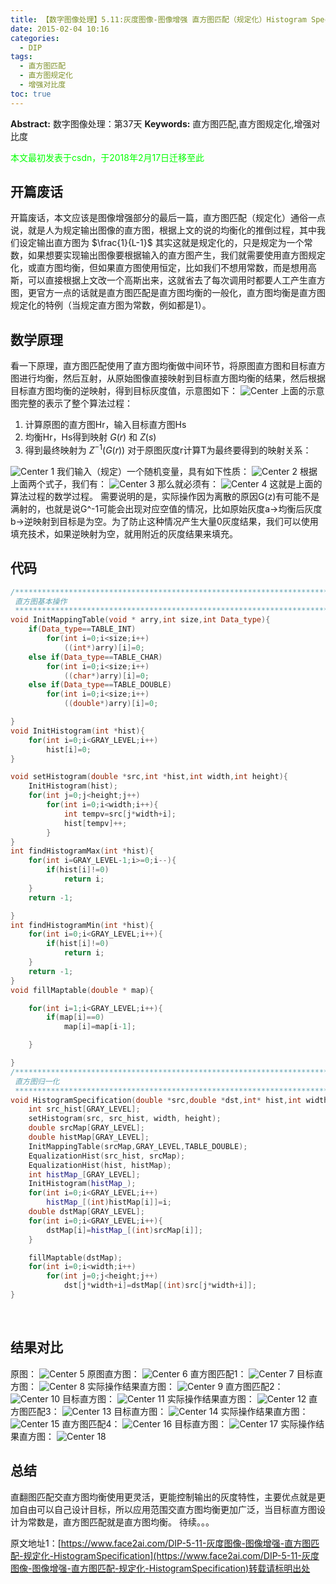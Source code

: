 ```yaml
---
title: 【数字图像处理】5.11:灰度图像-图像增强 直方图匹配（规定化）Histogram Specification"
date: 2015-02-04 10:16
categories:
  - DIP
tags:
  - 直方图匹配
  - 直方图规定化
  - 增强对比度
toc: true
---
```

**Abstract:** 数字图像处理：第37天
**Keywords:** 直方图匹配,直方图规定化,增强对比度
<!--more-->
<font color="00FF00">本文最初发表于csdn，于2018年2月17日迁移至此</font>
## 开篇废话
开篇废话，本文应该是图像增强部分的最后一篇，直方图匹配（规定化）通俗一点说，就是人为规定输出图像的直方图，根据上文的说的均衡化的推倒过程，其中我们设定输出直方图为 $\frac{1}{L-1}$ 其实这就是规定化的，只是规定为一个常数，如果想要实现输出图像要根据输入的直方图产生，我们就需要使用直方图规定化，或直方图均衡，但如果直方图使用恒定，比如我们不想用常数，而是想用高斯，可以直接根据上文改一个高斯出来，这就省去了每次调用时都要人工产生直方图，更官方一点的话就是直方图匹配是直方图均衡的一般化，直方图均衡是直方图规定化的特例（当规定直方图为常数，例如都是1）。

## 数学原理
看一下原理，直方图匹配使用了直方图均衡做中间环节，将原图直方图和目标直方图进行均衡，然后互射，从原始图像直接映射到目标直方图均衡的结果，然后根据目标直方图均衡的逆映射，得到目标灰度值，示意图如下：
![Center][]
上面的示意图完整的表示了整个算法过程：

1. 计算原图的直方图Hr，输入目标直方图Hs
2. 均衡Hr，Hs得到映射 $G(r)$ 和 $Z(s)$
3. 得到最终映射为 $Z^{-1}(G(r))$
对于原图灰度r计算T为最终要得到的映射关系：

![Center 1][]
我们输入（规定）一个随机变量，具有如下性质：
![Center 2][]
根据上面两个式子，我们有：
![Center 3][]
那么就必须有：
![Center 4][]
这就是上面的算法过程的数学过程。
需要说明的是，实际操作因为离散的原因G(z)有可能不是满射的，也就是说G^-1可能会出现对应空值的情况，比如原始灰度a->均衡后灰度b->逆映射到目标是为空。为了防止这种情况产生大量0灰度结果，我们可以使用填充技术，如果逆映射为空，就用附近的灰度结果来填充。

## 代码
```c++
/********************************************************************************************
 直方图基本操作
 *******************************************************************************************/
void InitMappingTable(void * arry,int size,int Data_type){
    if(Data_type==TABLE_INT)
        for(int i=0;i<size;i++)
            ((int*)arry)[i]=0;
    else if(Data_type==TABLE_CHAR)
        for(int i=0;i<size;i++)
            ((char*)arry)[i]=0;
    else if(Data_type==TABLE_DOUBLE)
        for(int i=0;i<size;i++)
            ((double*)arry)[i]=0;

}
void InitHistogram(int *hist){
    for(int i=0;i<GRAY_LEVEL;i++)
        hist[i]=0;
}

void setHistogram(double *src,int *hist,int width,int height){
    InitHistogram(hist);
    for(int j=0;j<height;j++)
        for(int i=0;i<width;i++){
            int tempv=src[j*width+i];
            hist[tempv]++;
        }
}
int findHistogramMax(int *hist){
    for(int i=GRAY_LEVEL-1;i>=0;i--){
        if(hist[i]!=0)
            return i;
    }
    return -1;

}
int findHistogramMin(int *hist){
    for(int i=0;i<GRAY_LEVEL;i++){
        if(hist[i]!=0)
            return i;
    }
    return -1;
}
void fillMaptable(double * map){

    for(int i=1;i<GRAY_LEVEL;i++){
        if(map[i]==0)
            map[i]=map[i-1];

    }

}
/********************************************************************************************
 直方图归一化
 *******************************************************************************************/
void HistogramSpecification(double *src,double *dst,int* hist,int width,int height){
    int src_hist[GRAY_LEVEL];
    setHistogram(src, src_hist, width, height);
    double srcMap[GRAY_LEVEL];
    double histMap[GRAY_LEVEL];
    InitMappingTable(srcMap,GRAY_LEVEL,TABLE_DOUBLE);
    EqualizationHist(src_hist, srcMap);
    EqualizationHist(hist, histMap);
    int histMap_[GRAY_LEVEL];
    InitHistogram(histMap_);
    for(int i=0;i<GRAY_LEVEL;i++)
        histMap_[(int)histMap[i]]=i;
    double dstMap[GRAY_LEVEL];
    for(int i=0;i<GRAY_LEVEL;i++){
        dstMap[i]=histMap_[(int)srcMap[i]];
    }

    fillMaptable(dstMap);
    for(int i=0;i<width;i++)
        for(int j=0;j<height;j++)
            dst[j*width+i]=dstMap[(int)src[j*width+i]];
}
```

 

## 结果对比
原图：
![Center 5][]
原图直方图：
![Center 6][]
直方图匹配1：
![Center 7][]
目标直方图：
![Center 8][]
实际操作结果直方图：
![Center 9][]
直方图匹配2：
![Center 10][]
目标直方图：
![Center 11][]
实际操作结果直方图：
![Center 12][]
直方图匹配3：
![Center 13][]
目标直方图：
![Center 14][]
实际操作结果直方图：
![Center 15][]
直方图匹配4：
![Center 16][]
目标直方图：
![Center 17][]
实际操作结果直方图：
![Center 18][]
## 总结
直翻图匹配交直方图均衡使用更灵活，更能控制输出的灰度特性，主要优点就是更加自由可以自己设计目标，所以应用范围交直方图均衡更加广泛，当目标直方图设计为常数是，直方图匹配就是直方图均衡。
待续。。。



[Center]: https://tony4ai-1251394096.cos.ap-hongkong.myqcloud.com/blog_images/DIP-5-11-灰度图像-图像增强-直方图匹配-规定化-HistogramSpecification/20150204092942843.png
[Center 1]: https://tony4ai-1251394096.cos.ap-hongkong.myqcloud.com/blog_images/DIP-5-11-灰度图像-图像增强-直方图匹配-规定化-HistogramSpecification/20150204093958904.png
[Center 2]: https://tony4ai-1251394096.cos.ap-hongkong.myqcloud.com/blog_images/DIP-5-11-灰度图像-图像增强-直方图匹配-规定化-HistogramSpecification/20150204094118730.png
[Center 3]: https://tony4ai-1251394096.cos.ap-hongkong.myqcloud.com/blog_images/DIP-5-11-灰度图像-图像增强-直方图匹配-规定化-HistogramSpecification/20150204095222744.png
[Center 4]: https://tony4ai-1251394096.cos.ap-hongkong.myqcloud.com/blog_images/DIP-5-11-灰度图像-图像增强-直方图匹配-规定化-HistogramSpecification/20150204095241652.png
[Center 5]: https://tony4ai-1251394096.cos.ap-hongkong.myqcloud.com/blog_images/DIP-5-11-灰度图像-图像增强-直方图匹配-规定化-HistogramSpecification/20150204100939523.jpg
[Center 6]: https://tony4ai-1251394096.cos.ap-hongkong.myqcloud.com/blog_images/DIP-5-11-灰度图像-图像增强-直方图匹配-规定化-HistogramSpecification/20150204100835749.png
[Center 7]: https://tony4ai-1251394096.cos.ap-hongkong.myqcloud.com/blog_images/DIP-5-11-灰度图像-图像增强-直方图匹配-规定化-HistogramSpecification/20150204100026705.jpg
[Center 8]: https://tony4ai-1251394096.cos.ap-hongkong.myqcloud.com/blog_images/DIP-5-11-灰度图像-图像增强-直方图匹配-规定化-HistogramSpecification/20150204100046361.png
[Center 9]: https://tony4ai-1251394096.cos.ap-hongkong.myqcloud.com/blog_images/DIP-5-11-灰度图像-图像增强-直方图匹配-规定化-HistogramSpecification/20150204100748575.png
[Center 10]: https://tony4ai-1251394096.cos.ap-hongkong.myqcloud.com/blog_images/DIP-5-11-灰度图像-图像增强-直方图匹配-规定化-HistogramSpecification/20150204100127107.jpg
[Center 11]: https://tony4ai-1251394096.cos.ap-hongkong.myqcloud.com/blog_images/DIP-5-11-灰度图像-图像增强-直方图匹配-规定化-HistogramSpecification/20150204100144985.png
[Center 12]: https://tony4ai-1251394096.cos.ap-hongkong.myqcloud.com/blog_images/DIP-5-11-灰度图像-图像增强-直方图匹配-规定化-HistogramSpecification/20150204100716049.png
[Center 13]: https://tony4ai-1251394096.cos.ap-hongkong.myqcloud.com/blog_images/DIP-5-11-灰度图像-图像增强-直方图匹配-规定化-HistogramSpecification/20150204100201708.jpg
[Center 14]: https://tony4ai-1251394096.cos.ap-hongkong.myqcloud.com/blog_images/DIP-5-11-灰度图像-图像增强-直方图匹配-规定化-HistogramSpecification/20150204100219306.png
[Center 15]: https://tony4ai-1251394096.cos.ap-hongkong.myqcloud.com/blog_images/DIP-5-11-灰度图像-图像增强-直方图匹配-规定化-HistogramSpecification/20150204100551153.png
[Center 16]: https://tony4ai-1251394096.cos.ap-hongkong.myqcloud.com/blog_images/DIP-5-11-灰度图像-图像增强-直方图匹配-规定化-HistogramSpecification/20150204100236605.jpg
[Center 17]: https://tony4ai-1251394096.cos.ap-hongkong.myqcloud.com/blog_images/DIP-5-11-灰度图像-图像增强-直方图匹配-规定化-HistogramSpecification/20150204100437553.png
[Center 18]: https://tony4ai-1251394096.cos.ap-hongkong.myqcloud.com/blog_images/DIP-5-11-灰度图像-图像增强-直方图匹配-规定化-HistogramSpecification/20150204100628359.png





原文地址1：[https://www.face2ai.com/DIP-5-11-灰度图像-图像增强-直方图匹配-规定化-HistogramSpecification](https://www.face2ai.com/DIP-5-11-灰度图像-图像增强-直方图匹配-规定化-HistogramSpecification)转载请标明出处
